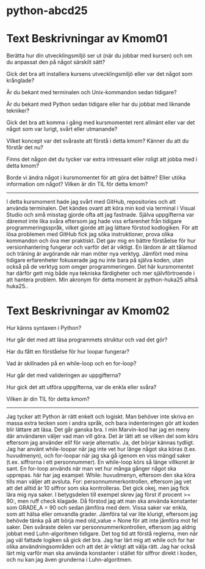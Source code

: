 # python-abcd25

# Text Beskrivningar av Kmom01

Berätta hur din utvecklingsmiljö ser ut (när du jobbar med kursen) och om du anpassat den på något särskilt sätt?

Gick det bra att installera kursens utvecklingsmiljö eller var det något som krånglade?

Är du bekant med terminalen och Unix-kommandon sedan tidigare?

Är du bekant med Python sedan tidigare eller har du jobbat med liknande tekniker?

Gick det bra att komma i gång med kursmomentet rent allmänt eller var det något som var lurigt, svårt eller utmanande?

Vilket koncept var det svåraste att förstå i detta kmom? Känner du att du förstår det nu?

Finns det någon det du tycker var extra intressant eller roligt att jobba med i detta kmom?

Borde vi ändra något i kursmomentet för att göra det bättre? Eller utöka information om något?
Vilken är din TIL för detta kmom?

---

I detta kursmoment hade jag svårt med GitHub, repositories och att använda terminalen. Det kändes ovant att köra min kod via terminal i Visual Studio och små misstag gjorde ofta att jag fastnade. Själva uppgifterna var däremot inte lika svåra eftersom jag hade viss erfarenhet från tidigare programmeringsspråk, vilket gjorde att jag lättare förstod kodlogiken. För att lösa problemen med GitHub fick jag söka instruktioner, prova olika kommandon och öva mer praktiskt. Det gav mig en bättre förståelse för hur versionhantering fungerar och varför det är viktigt. En lärdom är att tålamod och träning är avgörande när man möter nya verktyg. Jämfört med mina tidigare erfarenheter fokuserade jag nu inte bara på själva koden, utan också på de verktyg som omger programmeringen. Det här kursmomentet har därför gett mig både nya tekniska färdigheter och mer självförtroende i att hantera problem.
Min akronym för detta moment är python-huka25 alltså huka25..

# Text Beskrivningar av Kmom02

Hur känns syntaxen i Python?

Hur går det med att läsa programmets struktur och vad det gör?

Har du fått en förståelse för hur loopar fungerar?

Vad är skillnaden på en while-loop och en for-loop?

Hur går det med valideringen av uppgifterna?

Hur gick det att utföra uppgifterna, var de enkla eller svåra?

Vilken är din TIL för detta kmom?

---

Jag tycker att Python är rätt enkelt och logiskt. Man behöver inte skriva en massa extra tecken som i andra språk, och bara indenteringen gör att koden blir lättare att läsa.
Det går ganska bra. I min Marvin-kod har jag en meny där användaren väljer vad man vill göra. Det är lätt att se vilken del som körs eftersom jag använder elif för varje alternativ.
Ja, det börjar kännas tydligt. Jag har använt while-loopar när jag inte vet hur länge något ska köras (t.ex. huvudmenyn), och for-loopar när jag ska gå igenom en viss mängd saker (t.ex. siffrorna i ett personnummer).
En while-loop körs så länge villkoret är sant. En for-loop används när man vet hur många gånger något ska upprepas.
här har jag exampel:
While: huvudmenyn, eftersom den ska köra tills man väljer att avsluta.
For: personnummerkontrollen, eftersom jag vet att det alltid är 10 siffror som ska kontrolleras.
Det gick okej, men jag fick lära mig nya saker. I betygsdelen till exempel skrev jag först if procent >= 90:, men ruff check klagade. Då förstod jag att man ska använda konstanter som GRADE_A = 90 och sedan jämföra med dem.
Vissa saker var enkla, som att hälsa eller omvandla grader. Jämföra tal var lite klurigt, eftersom jag behövde tänka på att börja med old_value = None för att inte jämföra mot fel saker. Den svåraste delen var personnummerkontrollen, eftersom jag aldrig jobbat med Luhn-algoritmen tidigare. Det tog tid att förstå reglerna, men när jag väl fattade logiken så gick det bra.
Jag har lärt mig att while och for har olika användningsområden och att det är viktigt att välja rätt. Jag har också lärt mig varför man ska använda konstanter i stället för siffror direkt i koden, och nu kan jag även grunderna i Luhn-algoritmen.
